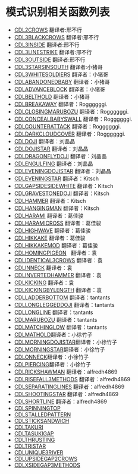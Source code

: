 # 模式识别相关函数列表

* [CDL2CROWS](CDL2CROWS.md) 翻译者:邢不行
* [CDL3BLACKCROWS](CDL3BLACKCROWS.md) 翻译者:邢不行
* [CDL3INSIDE](CDL3INSIDE.md) 翻译者:邢不行
* [CDL3LINESTRIKE](CDL3LINESTRIKE.md) 翻译者:邢不行
* [CDL3OUTSIDE](CDL3OUTSIDE.md) 翻译者:邢不行
* [CDL3STARSINSOUTH](CDL3STARSINSOUTH.md) 翻译者:小猪哥 
* [CDL3WHITESOLDIERS](CDL3WHITESOLDIERS.md) 翻译者：小猪哥 
* [CDLABANDONEDBABY](CDLABANDONEDBABY.md) 翻译者：小猪哥 
* [CDLADVANCEBLOCK](CDLADVANCEBLOCK.md) 翻译者：小猪哥 
* [CDLBELTHOLD](CDLBELTHOLD.md) 翻译者：小猪哥 
* [CDLBREAKAWAY](CDLBREAKAWAY.md) 翻译者：Roggggggi. 
* [CDLCLOSINGMARUBOZU](CDLCLOSINGMARUBOZU.md) 翻译者：Roggggggi. 
* [CDLCONCEALBABYSWALL](CDLCONCEALBABYSWALL.md) 翻译者：Roggggggi. 
* [CDLCOUNTERATTACK](CDLCOUNTERATTACK.md) 翻译者：Roggggggi. 
* [CDLDARKCLOUDCOVER](CDLDARKCLOUDCOVER.md) 翻译者：Roggggggi. 
* [CDLDOJI](CDLDOJI.md) 翻译者：刘晶晶 
* [CDLDOJISTAR](CDLDOJISTAR.md) 翻译者：刘晶晶 
* [CDLDRAGONFLYDOJI](CDLDRAGONFLYDOJI.md) 翻译者：刘晶晶 
* [CDLENGULFING](CDLENGULFING.md) 翻译者：刘晶晶 
* [CDLEVENINGDOJISTAR](CDLEVENINGDOJISTAR.md) 翻译者：刘晶晶 
* [CDLEVENINGSTAR](CDLEVENINGSTAR.md) 翻译者：Kitsch
* [CDLGAPSIDESIDEWHITE](CDLGAPSIDESIDEWHITE.md) 翻译者：Kitsch
* [CDLGRAVESTONEDOJI](CDLGRAVESTONEDOJI.md) 翻译者：Kitsch
* [CDLHAMMER](CDLHAMMER.md) 翻译者：Kitsch
* [CDLHANGINGMAN](CDLHANGINGMAN.md) 翻译者：Kitsch
* [CDLHARAMI](CDLHARAMI.md) 翻译者：葛佳骏
* [CDLHARAMICROSS](CDLHARAMICROSS.md) 翻译者：葛佳骏
* [CDLHIGHWAVE](CDLHIGHWAVE.md) 翻译者：葛佳骏
* [CDLHIKKAKE](CDLHIKKAKE.md) 翻译者：葛佳骏
* [CDLHIKKAKEMOD](CDLHIKKAKEMOD.md) 翻译者：葛佳骏
* [CDLHOMINGPIGEON](CDLHOMINGPIGEON.md)   翻译者：袁
* [CDLIDENTICAL3CROWS](CDLIDENTICAL3CROWS.md) 翻译者：袁
* [CDLINNECK](CDLINNECK.md) 翻译者：袁
* [CDLINVERTEDHAMMER](CDLINVERTEDHAMMER.md) 翻译者：袁
* [CDLKICKING](CDLKICKING.md) 翻译者：袁
* [CDLKICKINGBYLENGTH](CDLKICKINGBYLENGTH.md) 翻译者：袁
* [CDLLADDERBOTTOM](CDLLADDERBOTTOM.md) 翻译者：tantants
* [CDLLONGLEGGEDDOJI](CDLLONGLEGGEDDOJI.md) 翻译者：tantants
* [CDLLONGLINE](CDLLONGLINE.md) 翻译者：tantants
* [CDLMARUBOZU](CDLMARUBOZU.md) 翻译者：tantants
* [CDLMATCHINGLOW](CDLMATCHINGLOW.md) 翻译者：tantants
* [CDLMATHOLD](CDLMATHOLD.md)翻译者：小徐竹子
* [CDLMORNINGDOJISTAR](CDLMORNINGDOJISTAR.md)翻译者：小徐竹子
* [CDLMORNINGSTAR](CDLMORNINGSTAR.md)翻译者：小徐竹子
* [CDLONNECK](CDLONNECK.md)翻译者：小徐竹子
* [CDLPIERCING](CDLPIERCING.md)翻译者：小徐竹子
* [CDLRICKSHAWMAN](CDLRICKSHAWMAN.md) 翻译者：alfredh4869
* [CDLRISEFALL3METHODS](CDLRISEFALL3METHODS.md) 翻译者：alfredh4869
* [CDLSEPARATINGLINES](CDLSEPARATINGLINES.md) 翻译者：alfredh4869
* [CDLSHOOTINGSTAR](CDLSHOOTINGSTAR.md) 翻译者：alfredh4869
* [CDLSHORTLINE](CDLSHORTLINE.md) 翻译者：alfredh4869
* [CDLSPINNINGTOP](CDLSPINNINGTOP.md)
* [CDLSTALLEDPATTERN](CDLSTALLEDPATTERN.md)
* [CDLSTICKSANDWICH](CDLSTICKSANDWICH.md)
* [CDLTAKURI](CDLTAKURI.md)
* [CDLTASUKIGAP](CDLTASUKIGAP.md)
* [CDLTHRUSTING](CDLTHRUSTING.md)
* [CDLTRISTAR](CDLTRISTAR.md)
* [CDLUNIQUE3RIVER](CDLUNIQUE3RIVER.md)
* [CDLUPSIDEGAP2CROWS](CDLUPSIDEGAP2CROWS.md)
* [CDLXSIDEGAP3METHODS](CDLXSIDEGAP3METHODS.md)
